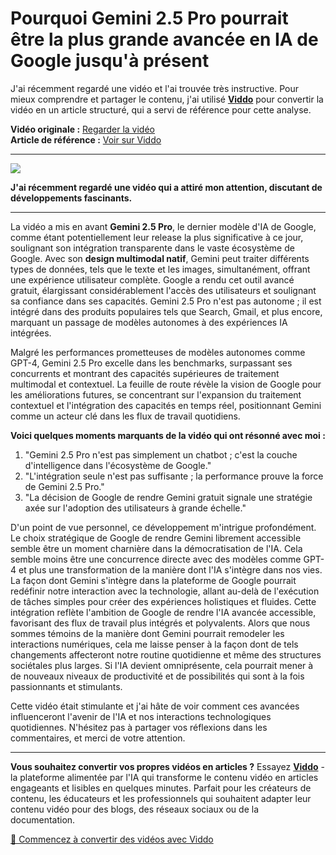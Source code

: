 # Pourquoi Gemini 2.5 Pro pourrait être la plus grande avancée en IA de Google jusqu'à présent

J'ai récemment regardé une vidéo et l'ai trouvée très instructive. Pour mieux comprendre et partager le contenu, j'ai utilisé **[Viddo](https://viddo.pro/)** pour convertir la vidéo en un article structuré, qui a servi de référence pour cette analyse.

**Vidéo originale :** [Regarder la vidéo](https://www.youtube.com/watch?v=zFAUC14vzCg)  
**Article de référence :** [Voir sur Viddo](https://viddo.pro/zh/video-result/5f1241fd-9975-4053-ab30-36559de58f3b)

---

![](https://img.youtube.com/vi/zFAUC14vzCg/0.jpg)

**J'ai récemment regardé une vidéo qui a attiré mon attention, discutant de développements fascinants.**

---

La vidéo a mis en avant **Gemini 2.5 Pro**, le dernier modèle d'IA de Google, comme étant potentiellement leur release la plus significative à ce jour, soulignant son intégration transparente dans le vaste écosystème de Google. Avec son **design multimodal natif**, Gemini peut traiter différents types de données, tels que le texte et les images, simultanément, offrant une expérience utilisateur complète. Google a rendu cet outil avancé gratuit, élargissant considérablement l'accès des utilisateurs et soulignant sa confiance dans ses capacités. Gemini 2.5 Pro n'est pas autonome ; il est intégré dans des produits populaires tels que Search, Gmail, et plus encore, marquant un passage de modèles autonomes à des expériences IA intégrées.

Malgré les performances prometteuses de modèles autonomes comme GPT-4, Gemini 2.5 Pro excelle dans les benchmarks, surpassant ses concurrents et montrant des capacités supérieures de traitement multimodal et contextuel. La feuille de route révèle la vision de Google pour les améliorations futures, se concentrant sur l'expansion du traitement contextuel et l'intégration des capacités en temps réel, positionnant Gemini comme un acteur clé dans les flux de travail quotidiens.

**Voici quelques moments marquants de la vidéo qui ont résonné avec moi :**

1. "Gemini 2.5 Pro n'est pas simplement un chatbot ; c'est la couche d'intelligence dans l'écosystème de Google."
2. "L'intégration seule n'est pas suffisante ; la performance prouve la force de Gemini 2.5 Pro."
3. "La décision de Google de rendre Gemini gratuit signale une stratégie axée sur l'adoption des utilisateurs à grande échelle."

D'un point de vue personnel, ce développement m'intrigue profondément. Le choix stratégique de Google de rendre Gemini librement accessible semble être un moment charnière dans la démocratisation de l'IA. Cela semble moins être une concurrence directe avec des modèles comme GPT-4 et plus une transformation de la manière dont l'IA s'intègre dans nos vies. La façon dont Gemini s'intègre dans la plateforme de Google pourrait redéfinir notre interaction avec la technologie, allant au-delà de l'exécution de tâches simples pour créer des expériences holistiques et fluides. Cette intégration reflète l'ambition de Google de rendre l'IA avancée accessible, favorisant des flux de travail plus intégrés et polyvalents. Alors que nous sommes témoins de la manière dont Gemini pourrait remodeler les interactions numériques, cela me laisse penser à la façon dont de tels changements affecteront notre routine quotidienne et même des structures sociétales plus larges. Si l'IA devient omniprésente, cela pourrait mener à de nouveaux niveaux de productivité et de possibilités qui sont à la fois passionnants et stimulants.

Cette vidéo était stimulante et j'ai hâte de voir comment ces avancées influenceront l'avenir de l'IA et nos interactions technologiques quotidiennes. N'hésitez pas à partager vos réflexions dans les commentaires, et merci de votre attention.

---

**Vous souhaitez convertir vos propres vidéos en articles ?** Essayez **[Viddo](https://viddo.pro/)** - la plateforme alimentée par l'IA qui transforme le contenu vidéo en articles engageants et lisibles en quelques minutes. Parfait pour les créateurs de contenu, les éducateurs et les professionnels qui souhaitent adapter leur contenu vidéo pour des blogs, des réseaux sociaux ou de la documentation.

[🚀 Commencez à convertir des vidéos avec Viddo](https://viddo.pro/)